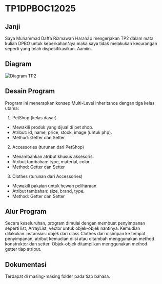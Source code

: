 # TP1DPBOC12025
## Janji
Saya Muhammad Daffa Rizmawan Harahap mengerjakan TP2 dalam mata kuliah DPBO untuk keberkahanNya maka saya tidak melakukan kecurangan seperti yang telah dispesifikasikan. Aamiin.

## Diagram
![Diagram TP2](https://github.com/user-attachments/assets/47385355-6714-4ff5-99b4-63e165d70de1)

## Desain Program
Program ini menerapkan konsep Multi-Level Inheritance dengan tiga kelas utama:
1. PetShop (kelas dasar)
- Mewakili produk yang dijual di pet shop.
- Atribut: id, name, price, stock, image (untuk php).
- Method: Getter dan Setter

2. Accessories (turunan dari PetShop)
- Menambahkan atribut khusus aksesoris.
- Atribut tambahan: type, material, color.
- Method: Getter dan Setter

3. Clothes (turunan dari Accessories)
- Mewakili pakaian untuk hewan peliharaan.
- Atribut tambahan: size, brand, type.
- Method: Getter dan Setter

## Alur Program
Secara keseluruhan, program dimulai dengan membuat penyimpanan seperti list, ArrayList, vector untuk objek-objek nantinya. Kemudian dilakukan instansiasi objek dari class Clothes dan disimpan ke tempat penyimpanan, atribut kemudian diisi atau ditambah menggunakan method konstruktor dan setter. Objek-objek ditampilkan menggunakan method getter tiap atribut.

## Dokumentasi
Terdapat di masing-masing folder pada tiap bahasa.
